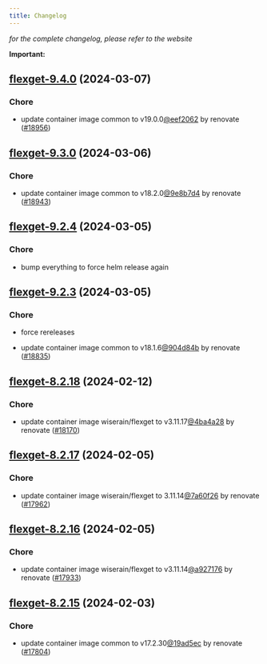 ```yaml
---
title: Changelog
---
```



*for the complete changelog, please refer to the website*

**Important:**


## [flexget-9.4.0](https://github.com/truecharts/charts/compare/flexget-9.3.0...flexget-9.4.0) (2024-03-07)

### Chore



- update container image common to v19.0.0[@eef2062](https://github.com/eef2062) by renovate ([#18956](https://github.com/truecharts/charts/issues/18956))


## [flexget-9.3.0](https://github.com/truecharts/charts/compare/flexget-9.2.4...flexget-9.3.0) (2024-03-06)

### Chore



- update container image common to v18.2.0[@9e8b7d4](https://github.com/9e8b7d4) by renovate ([#18943](https://github.com/truecharts/charts/issues/18943))


## [flexget-9.2.4](https://github.com/truecharts/charts/compare/flexget-9.2.3...flexget-9.2.4) (2024-03-05)

### Chore



- bump everything to force helm release again


## [flexget-9.2.3](https://github.com/truecharts/charts/compare/flexget-9.2.1...flexget-9.2.3) (2024-03-05)

### Chore



- force rereleases

- update container image common to v18.1.6[@904d84b](https://github.com/904d84b) by renovate ([#18835](https://github.com/truecharts/charts/issues/18835))


















## [flexget-8.2.18](https://github.com/truecharts/charts/compare/flexget-8.2.17...flexget-8.2.18) (2024-02-12)

### Chore



- update container image wiserain/flexget to v3.11.17[@4ba4a28](https://github.com/4ba4a28) by renovate ([#18170](https://github.com/truecharts/charts/issues/18170))


## [flexget-8.2.17](https://github.com/truecharts/charts/compare/flexget-8.2.16...flexget-8.2.17) (2024-02-05)

### Chore



- update container image wiserain/flexget to 3.11.14[@7a60f26](https://github.com/7a60f26) by renovate ([#17962](https://github.com/truecharts/charts/issues/17962))


## [flexget-8.2.16](https://github.com/truecharts/charts/compare/flexget-8.2.15...flexget-8.2.16) (2024-02-05)

### Chore



- update container image wiserain/flexget to v3.11.14[@a927176](https://github.com/a927176) by renovate ([#17933](https://github.com/truecharts/charts/issues/17933))


## [flexget-8.2.15](https://github.com/truecharts/charts/compare/flexget-8.2.14...flexget-8.2.15) (2024-02-03)

### Chore



- update container image common to v17.2.30[@19ad5ec](https://github.com/19ad5ec) by renovate ([#17804](https://github.com/truecharts/charts/issues/17804))

